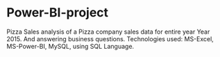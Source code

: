 # Power-BI-project
Pizza Sales analysis of a Pizza company sales data for entire year Year 2015. And answering business questions. Technologies used: MS-Excel, MS-Power-BI, MySQL, using SQL Language.
